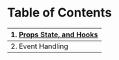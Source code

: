 # Table of Contents


|1. <a href="Documentation/Props-State-Hooks.md">Props State, and Hooks</a>|
|-|
|2. Event Handling|
